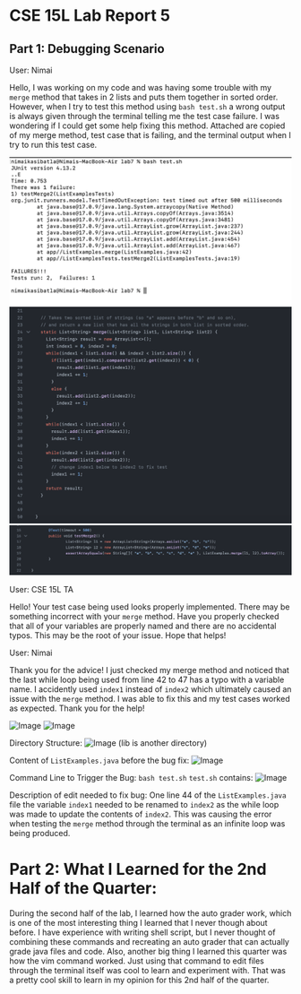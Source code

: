 # CSE 15L Lab Report 5 

## Part 1: Debugging Scenario 

User: Nimai 

Hello, I was working on my code and was having some trouble with my ```merge``` method that takes in 2 lists and 
puts them together in sorted order. However, when I try to test this method using ```bash test.sh``` a wrong output
is always given through the terminal telling me the test case failure. I was wondering if I could get some help
fixing this method. Attached are copied of my merge method, test case that is failing, and the terminal output
when I try to run this test case. 

![Image](Lab51.png)
![Image](Lab52.png)
![Image](Lab53.png)

User: CSE 15L TA

Hello! Your test case being used looks properly implemented. There may be something incorrect with your ```merge``` method. 
Have you properly checked that all of your variables are properly named and there are no accidental typos. This may be the root
of your issue. Hope that helps!

User: Nimai 

Thank you for the advice! I just checked my merge method and noticed that the last while loop being used from line 42 to 47 
has a typo with a variable name. I accidently used ```index1``` instead of ```index2``` which ultimately caused an issue with the 
```merge``` method. I was able to fix this and my test cases worked as expected. Thank you for the help!

![Image](Lab54.png)
![Image](Lab55.png)

Directory Structure:
![Image](Lab56.png)
(lib is another directory)

Content of ```ListExamples.java``` before the bug fix: 
![Image](Lab57.png)

Command Line to Trigger the Bug:
```bash test.sh``` 
```test.sh``` contains: 
![Image](Lab58.png)

Description of edit needed to fix bug:
One line 44 of the ```ListExamples.java``` file the variable ```index1``` needed to be renamed to ```index2``` as
the while loop was made to update the contents of ```index2```. This was causing the error when testing the ```merge``` method
through the terminal as an infinite loop was being produced. 

# Part 2: What I Learned for the 2nd Half of the Quarter:
During the second half of the lab, I learned how the auto grader work, which is one of the most interesting thing I learned that I never though about before. I have experience with writing shell script, but I never thought of combining these commands and recreating an auto grader that can actually grade java files and code. Also, another big thing I learned this quarter was how the vim command worked. Just using that command to 
edit files through the terminal itself was cool to learn and experiment with. That was a pretty cool skill to learn in my opinion for this 2nd half of the quarter. 






